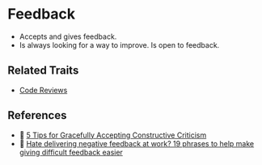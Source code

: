 # Feedback

* Accepts and gives feedback.
* Is always looking for a way to improve. Is open to feedback.

## Related Traits

* [Code Reviews](code-reviews.md)

## References

* :memo: [5 Tips for Gracefully Accepting Constructive Criticism](https://www.entrepreneur.com/article/250304)
* :memo: [Hate delivering negative feedback at work? 19 phrases to help make giving difficult feedback easier](https://blog.knowyourcompany.com/hate-delivering-negative-feedback-at-work-19-phrases-to-help-make-giving-difficult-feedback-easier-cbd2635cdd56)

